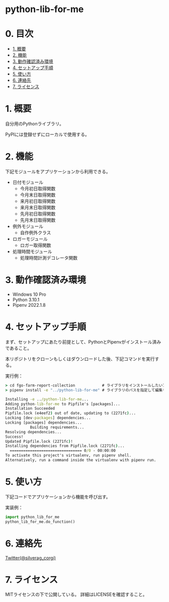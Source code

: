 # python-lib-for-me <!-- omit in toc -->


# 0. 目次 <!-- omit in toc -->

- [1. 概要](#1-概要)
- [2. 機能](#2-機能)
- [3. 動作確認済み環境](#3-動作確認済み環境)
- [4. セットアップ手順](#4-セットアップ手順)
- [5. 使い方](#5-使い方)
- [6. 連絡先](#6-連絡先)
- [7. ライセンス](#7-ライセンス)


# 1. 概要

自分用のPythonライブラリ。

PyPIには登録せずにローカルで使用する。


# 2. 機能

下記モジュールをアプリケーションから利用できる。

- 日付モジュール
  - 今月初日取得関数
  - 今月末日取得関数
  - 来月初日取得関数
  - 来月末日取得関数
  - 先月初日取得関数
  - 先月末日取得関数
- 例外モジュール
  - 自作例外クラス
- ロガーモジュール
  - ロガー取得関数
- 処理時間モジュール
  - 処理時間計測デコレータ関数


# 3. 動作確認済み環境

- Windows 10 Pro
- Python 3.10.1
- Pipenv 2022.1.8


# 4. セットアップ手順

まず、セットアップにあたり前提として、PythonとPipenvがインストール済みであること。

本リポジトリをクローンもしくはダウンロードした後、下記コマンドを実行する。

実行例：
```cmd
> cd fgo-farm-report-collection            # ライブラリをインストールしたいアプリケーションのパスに移動する
> pipenv install -e "../python-lib-for-me" # ライブラリのパスを指定して編集モードでインストールする

Installing -e ../python-lib-for-me...
Adding python-lib-for-me to Pipfile's [packages]...
Installation Succeeded
Pipfile.lock (e4eef2) out of date, updating to (2271fc)...
Locking [dev-packages] dependencies...
Locking [packages] dependencies...
           Building requirements...
Resolving dependencies...
Success!
Updated Pipfile.lock (2271fc)!
Installing dependencies from Pipfile.lock (2271fc)...
  ================================ 0/0 - 00:00:00
To activate this project's virtualenv, run pipenv shell.
Alternatively, run a command inside the virtualenv with pipenv run.
```


# 5. 使い方

下記コードでアプリケーションから機能を呼び出す。

実装例：
```python
import python_lib_for_me
python_lib_for_me.do_function()
```


# 6. 連絡先

[Twitter(@silverag_corgi)](https://twitter.com/silverag_corgi)


# 7. ライセンス

MITライセンスの下で公開している。
詳細はLICENSEを確認すること。

